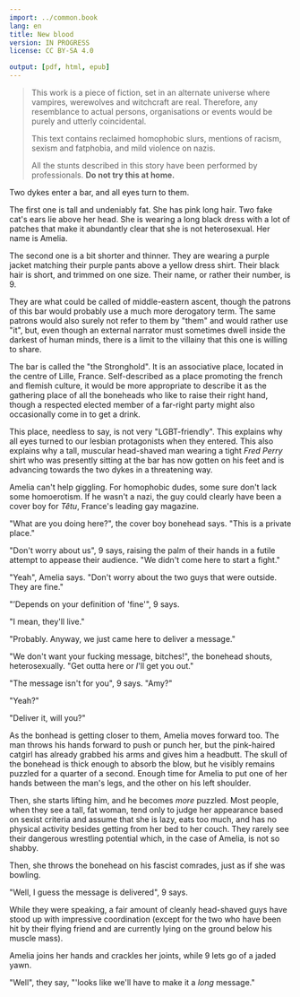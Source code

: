 ```yaml
---
import: ../common.book
lang: en
title: New blood
version: IN PROGRESS
license: CC BY-SA 4.0

output: [pdf, html, epub]
---
```



> This work is a piece of fiction, set in an alternate universe where
> vampires, werewolves and witchcraft are real. Therefore, any
> resemblance to actual persons, organisations or events would be purely
> and utterly coincidental. 
> 
> This text contains reclaimed homophobic slurs, mentions of
> racism, sexism and fatphobia, and mild violence on nazis. 
> 
> All the stunts described in this story have been performed by
> professionals. **Do not try this at home.**


Two dykes enter a bar, and all eyes turn to them.

The first one is tall and undeniably fat. She has pink long hair. Two
fake cat's ears lie above her head. She is wearing a long black dress
with a lot of patches that make it abundantly clear that she is not
heterosexual. Her name is Amelia. 

The second one is a bit shorter and thinner. They are wearing a purple
jacket matching their purple pants above a yellow dress shirt. Their
black hair is short, and trimmed on one size. Their name, or rather
their number, is 9. 

They are what could be called
of middle-eastern ascent, though the patrons of this bar would probably
use a much more derogatory term. The same patrons would also surely
not refer to them by "them" and would rather use "it", but, even
though an external narrator must sometimes dwell inside the darkest of
human minds, there is a limit to the villainy that this one is willing
to share.

The bar is called the "the Stronghold". It is an associative place,
located in the centre of Lille, France. Self-described as a place
promoting the french and flemish culture, it would be more appropriate
to describe it as the gathering place of all the boneheads who like to
raise their right hand, though a respected elected member of a
far-right party might also occasionally come in to get a drink.

This place, needless to say, is not very "LGBT-friendly". This
explains why all eyes turned to our lesbian protagonists when they entered. This also
explains why a tall, muscular head-shaved man wearing a tight *Fred
Perry* shirt who was presently sitting at the bar has now gotten on his feet
and is advancing towards the two dykes in a threatening way. 

Amelia can't help giggling. For homophobic dudes, some sure don't lack
some homoerotism. If he wasn't a nazi, the guy could clearly have been
a cover boy for *Têtu*, France's leading gay magazine.

"What are you doing here?", the cover boy bonehead says. "This is a
private place."

"Don't worry about us", 9 says, raising the palm of their hands in a
futile attempt to appease their audience. "We didn't come here to start a fight."

"Yeah", Amelia says. "Don't worry about the two guys that were
outside. They are fine."

"’Depends on your definition of 'fine'", 9 says.

"I mean, they'll live."

"Probably. Anyway, we just came here to deliver a message."

"We don't want your fucking message, bitches!", the bonehead shouts,
heterosexually. "Get outta here or *I*'ll get you out."

"The message isn't for you", 9 says. "Amy?"

"Yeah?"

"Deliver it, will you?"

As the bonhead is getting closer to them, Amelia moves forward too. The
man throws his hands forward to push or punch her, but the
pink-haired catgirl has already grabbed his arms and gives him a
headbutt. The skull of the bonehead is thick enough to absorb the
blow, but he visibly remains puzzled for a quarter of a
second. Enough time for Amelia to put one of her hands between the
man's legs, and the other on his left shoulder.

Then, she starts lifting him, and he becomes *more* puzzled. Most
people, when they see a tall, fat woman, tend only to judge her
appearance based on sexist criteria and assume that she is lazy, eats
too much, and has no physical activity besides getting from her bed to
her couch. They rarely see their dangerous wrestling potential which,
in the case of Amelia, is not so shabby. 

Then, she throws the bonehead on his fascist comrades, just as if she 
was bowling. 

"Well, I guess the message is delivered", 9 says. 

While they were speaking, a fair amount of cleanly head-shaved guys
have stood up with impressive coordination (except for the two who
have been hit by their flying friend and are currently lying on the
ground below his muscle mass).

Amelia joins her hands and crackles her joints, while 9 lets go of a
jaded yawn.

"Well", they say, "'looks like we'll have to make it a *long* message."
